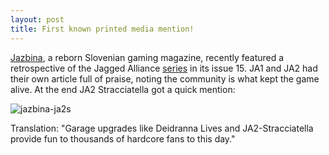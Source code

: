 ```yaml
---
layout: post
title: First known printed media mention!
---
```


[Jazbina](https://jazbina.si/collections/revija-jazbina), a reborn Slovenian gaming magazine,
recently featured a retrospective of the Jagged Alliance [series](history.md) in its issue 15.
JA1 and JA2 had their own article full of praise, noting the community is what kept the game
alive. At the end JA2 Stracciatella got a quick mention:

![jazbina-ja2s](https://github.com/ja2-stracciatella/ja2-stracciatella.github.io/assets/121515/c3b07180-08be-453b-a7c9-466c146db45a)

Translation: "Garage upgrades like Deidranna Lives and JA2-Stracciatella provide fun to thousands of hardcore fans to this day."
